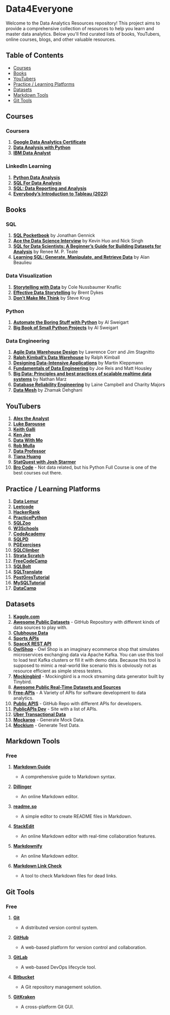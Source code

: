 # Data4Everyone

Welcome to the Data Analytics Resources repository! This project aims to provide a comprehensive collection of resources to help you learn and master data analytics. Below you'll find curated lists of books, YouTubers, online courses, blogs, and other valuable resources.

## Table of Contents

- [Courses](#courses)
- [Books](#books)
- [YouTubers](#youtubers)
- [Practice / Learning Platforms](#practice--learning-platforms)
- [Datasets](#datasets)
- [Markdown Tools](#markdown-tools)
- [Git Tools](#git-tools)

## Courses

### Coursera
1. **[Google Data Analytics Certificate](https://www.coursera.org/professional-certificates/google-data-analytics)**
2. **[Data Analysis with Python](https://www.coursera.org/learn/python-data-analysis)**
3. **[IBM Data Analyst](https://www.coursera.org/professional-certificates/ibm-data-analyst)**

### LinkedIn Learning
1. **[Python Data Analysis](https://www.linkedin.com/learning/topics/data-analysis)**
2. **[SQL For Data Analysis](https://www.linkedin.com/learning/sql-for-data-analysis)**
3. **[SQL: Data Reporting and Analysis](https://www.linkedin.com/learning/sql-data-reporting-and-analysis)**
4. **[Everybody’s Introduction to Tableau (2022)](https://www.linkedin.com/learning/everybody-s-introduction-to-tableau)**

## Books

### SQL
1. **[SQL Pocketbook](https://www.amazon.com/SQL-Pocketbook)** by Jonathan Gennick
2. **[Ace the Data Science Interview](https://www.amazon.com/Ace-Data-Science-Interview)** by Kevin Huo and Nick Singh
3. **[SQL for Data Scientists: A Beginner’s Guide for Building Datasets for Analysis](https://www.amazon.com/SQL-Data-Scientists-Beginners-Analysis/dp/1119669364)** by Renee M. P. Teate
4. **[Learning SQL: Generate, Manipulate, and Retrieve Data](https://www.amazon.com/Learning-SQL-Generate-Manipulate-Retrieve/dp/0596520832)** by Alan Beaulieu

### Data Visualization
1. **[Storytelling with Data](https://www.amazon.com/Storytelling-Data-Visualization-Business-Professionals/dp/1119002257)** by Cole Nussbaumer Knaflic
2. **[Effective Data Storytelling](https://www.amazon.com/Effective-Data-Storytelling-Drive-Results/dp/1119621496)** by Brent Dykes
3. **[Don’t Make Me Think](https://www.amazon.com/Dont-Make-Me-Think-Usability/dp/0321965515)** by Steve Krug

### Python
1. **[Automate the Boring Stuff with Python](https://automatetheboringstuff.com/)** by Al Sweigart
2. **[Big Book of Small Python Projects](https://www.amazon.com/Big-Book-Small-Python-Projects/dp/1718501242)** by Al Sweigart

### Data Engineering
1. **[Agile Data Warehouse Design](https://www.amazon.com/Agile-Data-Warehouse-Design-Principles/dp/0321774609)** by Lawrence Corr and Jim Stagnitto
2. **[Ralph Kimball’s Data Warehouse](https://www.amazon.com/Data-Warehouse-Toolkit-Definitive-Dimensional/dp/1118530802)** by Ralph Kimball
3. **[Designing Data-Intensive Applications](https://www.amazon.com/Designing-Data-Intensive-Applications-Reliable-Maintainable/dp/1449373321)** by Martin Kleppmann
4. **[Fundamentals of Data Engineering](https://www.amazon.com/Fundamentals-Data-Engineering-Information-Frameworks/dp/1098119931)** by Joe Reis and Matt Housley
5. **[Big Data: Principles and best practices of scalable realtime data systems](https://www.amazon.com/Big-Data-Principles-practices-scalable/dp/1617290343)** by Nathan Marz
6. **[Database Reliability Engineering](https://www.amazon.com/Database-Reliability-Engineering-Designing-Operating/dp/1491925949)** by Laine Campbell and Charity Majors
7. **[Data Mesh](https://www.amazon.com/Data-Mesh-Delivering-Data-Driven-Enterprise/dp/1492092384)** by Zhamak Dehghani

## YouTubers

1. **[Alex the Analyst](https://www.youtube.com/channel/UC7cs8q-gJRlGwj4A8OmCmXg)**
2. **[Luke Barousse](https://www.youtube.com/c/LukeBarousse)**
3. **[Keith Galli](https://www.youtube.com/keithgalli)**
4. **[Ken Jee](https://www.youtube.com/kenjee1)**
5. **[Data With Mo](https://www.youtube.com/DataWithMo)**
6. **[Rob Mulla](https://www.youtube.com/RobMulla)**
7. **[Data Professor](https://www.youtube.com/DataProfessor)**
8. **[Tiana Huang](https://www.youtube.com/TianaHuang)**
9. **[StatQuest with Josh Starmer](https://www.youtube.com/user/joshstarmer)**
10. **[Bro Code](https://www.youtube.com/BroCodez)** - Not data related, but his Python Full Course is one of the best courses out there.

## Practice / Learning Platforms

1. **[Data Lemur](https://www.datalemur.com/)**
2. **[Leetcode](https://leetcode.com/)**
3. **[HackerRank](https://www.hackerrank.com/domains/tutorials/10-days-of-statistics)**
4. **[PracticePython](https://www.practicepython.org/)**
5. **[SQLZoo](https://sqlzoo.net/)**
6. **[W3Schools](https://www.w3schools.com/sql/)**
7. **[CodeAcademy](https://www.codecademy.com/learn/learn-sql)**
8. **[SQLPD](https://sqlpd.com/)**
9. **[PGExercises](https://pgexercises.com/)**
10. **[SQLClimber](https://www.sqlclimber.com/)**
11. **[Strata Scratch](https://www.stratascratch.com/)**
12. **[FreeCodeCamp](https://www.freecodecamp.org/)**
13. **[SQLBolt](https://sqlbolt.com/)**
14. **[SQLTranslate](https://sqltranslate.com/)**
15. **[PostGresTutorial](https://www.postgresqltutorial.com/)**
16. **[MySQLTutorial](https://www.mysqltutorial.org/)**
17. **[DataCamp](https://www.datacamp.com/)**

## Datasets

1. **[Kaggle.com](https://www.kaggle.com/datasets)**
2. **[Awesome Public Datasets](https://github.com/awesomedata/awesome-public-datasets)** - GitHub Repository with different kinds of data sources to play with.
3. **[Clubhouse Data](https://www.clubhousedata.com/)**
4. **[Sports APIs](https://www.jokecamp.com/blog/guide-to-football-and-soccer-data-and-apis/)**
5. **[SpaceX REST API](https://github.com/r-spacex/SpaceX-API/tree/master)**
6. **[OwlShop](https://github.com/cloudhut/owl-shop)** - Owl Shop is an imaginary ecommerce shop that simulates microservices exchanging data via Apache Kafka. You can use this tool to load test Kafka clusters or fill it with demo data. Because this tool is supposed to mimic a real-world like scenario this is obviously not as resource efficient as simple stress testers.
7. **[Mockingbird](https://github.com/tinybirdco/mockingbird)** - Mockingbird is a mock streaming data generator built by Tinybird.
8. **[Awesome Public Real-Time Datasets and Sources](https://github.com/bytewax/awesome-public-real-time-datasets)**
9. **[Free-APIs](https://free-apis.github.io/)** - A Variety of APIs for software development to data analytics.
10. **[Public APIS](https://github.com/public-apis/public-apis)** - GitHub Repo with different APIs for developers.
11. **[PublicAPIs Dev](https://publicapis.dev/)** - Site with a list of APIs.
12. **[Uber Transactional Data](https://developer.uber.com/docs/businesses/data-automation/data-download)**
13. **[Mockaroo](https://mockaroo.com/)** - Generate Mock Data.
14. **[Mockium](https://mockium.com/)** - Generate Test Data.

## Markdown Tools

### Free
1. **[Markdown Guide](https://www.markdownguide.org/)**
   - A comprehensive guide to Markdown syntax.

2. **[Dillinger](https://dillinger.io/)**
   - An online Markdown editor.

3. **[readme.so](https://readme.so/)**
   - A simple editor to create README files in Markdown.

4. **[StackEdit](https://stackedit.io/)**
   - An online Markdown editor with real-time collaboration features.

5. **[Markdownify](https://markdownify.js.org/)**
   - An online Markdown editor.

6. **[Markdown Link Check](https://github.com/tcort/markdown-link-check)**
   - A tool to check Markdown files for dead links.

## Git Tools

### Free
1. **[Git](https://git-scm.com/)**
   - A distributed version control system.

2. **[GitHub](https://github.com/)**
   - A web-based platform for version control and collaboration.

3. **[GitLab](https://about.gitlab.com/)**
   - A web-based DevOps lifecycle tool.

4. **[Bitbucket](https://bitbucket.org/product)**
   - A Git repository management solution.

5. **[GitKraken](https://www.gitkraken.com/)**
   - A cross-platform Git GUI.
